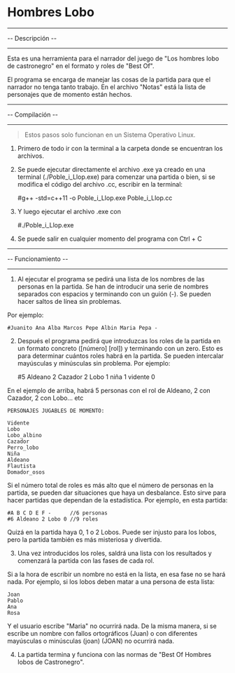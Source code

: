 # Hombres Lobo

_________________
-- Descripción --
_________________

Esta es una herramienta para el narrador del juego de "Los hombres lobo de castronegro" en el formato y roles de "Best Of".

El programa se encarga de manejar las cosas de la partida para que el narrador no tenga tanto trabajo. En el archivo "Notas" está la lista de personajes que de momento están hechos.

_________________
-- Compilación --
_________________

 >Estos pasos solo funcionan en un Sistema Operativo Linux.

1. Primero de todo ir con la terminal a la carpeta donde se encuentran los archivos.

2. Se puede ejecutar directamente el archivo .exe ya creado en una terminal (./Poble_i_Llop.exe) para comenzar una partida o bien, si se modifica el código del archivo .cc, escribir en la terminal:

	#g++ -std=c++11 -o Poble_i_Llop.exe Poble_i_Llop.cc

3. Y luego ejecutar el archivo .exe con 

	#./Poble_i_Llop.exe
	
4. Se puede salir en cualquier momento del programa con Ctrl + C

____________________
-- Funcionamiento --
____________________

1. Al ejecutar el programa se pedirá una lista de los nombres de las personas en la partida. Se han de introducir una serie de nombres separados con espacios y terminando con un guión (-). Se pueden hacer saltos de línea sin problemas.

Por ejemplo:

	#Juanito Ana Alba Marcos Pepe Albin Maria Pepa -
	
2. Después el programa pedirá que introduzcas los roles de la partida en un formato concreto ([número] [rol]) y terminando con un zero. Esto es para determinar cuántos roles habrá en la partida. Se pueden intercalar mayúsculas y minúsculas sin problema. Por ejemplo:

	#5 Aldeano 2 Cazador 2 Lobo 1 niña 1 vidente 0
	
En el ejemplo de arriba, habrá 5 personas con el rol de Aldeano, 2 con Cazador, 2 con Lobo... etc

	PERSONAJES JUGABLES DE MOMENTO:
	
	Vidente
	Lobo
	Lobo_albino
	Cazador
	Perro_lobo
	Niña
	Aldeano
	Flautista
	Domador_osos


Si el número total de roles es más alto que el número de personas en la partida, se pueden dar situaciones que haya un desbalance. Esto sirve para hacer partidas que dependan de la estadística. Por ejemplo, en esta partida: 

	#A B C D E F -		//6 personas
	#6 Aldeano 2 Lobo 0	//9 roles

Quizá en la partida haya 0, 1 o 2 Lobos. Puede ser injusto para los lobos, pero la partida también es más misteriosa y divertida.

3. Una vez introducidos los roles, saldrá una lista con los resultados y comenzará la partida con las fases de cada rol.

Si a la hora de escribir un nombre no está en la lista, en esa fase no se hará nada. Por ejemplo, si los lobos deben matar a una persona de esta lista:

	Joan
	Pablo
	Ana
	Rosa
	
Y el usuario escribe "Maria" no ocurrirá nada. De la misma manera, si se escribe un nombre con fallos ortográficos (Juan) o con diferentes mayúsculas o minúsculas (joan) (JOAN) no ocurrirá nada.

4. La partida termina y funciona con las normas de "Best Of Hombres lobos de Castronegro".
